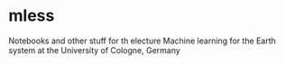 # mless
Notebooks and other stuff for th electure Machine learning for the Earth system at the University of Cologne, Germany
